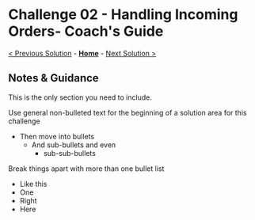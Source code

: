 # Challenge 02 - Handling Incoming Orders- Coach's Guide 

[< Previous Solution](./Solution-01.md) - **[Home](./README.md)** - [Next Solution >](./Solution-03.md)

## Notes & Guidance

This is the only section you need to include.

Use general non-bulleted text for the beginning of a solution area for this challenge

- Then move into bullets
  - And sub-bullets and even
    - sub-sub-bullets

Break things apart with more than one bullet list

- Like this
- One
- Right
- Here
